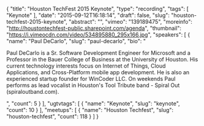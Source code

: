{
  "title": "Houston TechFest 2015 Keynote",
  "type": "recording",
  "tags": [
    "Keynote"
  ],
  "date": "2015-09-12T16:18:14",
  "draft": false,
  "slug": "houston-techfest-2015-keynote",
  "abstract": "",
  "vimeo": "139189475",
  "moreinfo": "http://houstontechfest-public.sharepoint.com/agenda",
  "thumbnail": "https://i.vimeocdn.com/video/534895880_295x166.jpg",
  "speakers": [
    {
      "name": "Paul DeCarlo",
      "slug": "paul-decarlo",
      "bio": "<p>Paul DeCarlo is a Sr. Software Development Engineer for Microsoft and a Professor in the Bauer College of Business at the University of Houston. His current technology interests focus on Internet of Things, Cloud Applications, and Cross-Platform mobile app development. He is also an experienced startup founder for WinCoder LLC. On weekends Paul performs as lead vocalist in Houston's Tool Tribute band - Spiral Out (spiraloutband.com).</p>",
      "count": 5
    }
  ],
  "ugtvtags": [
    {
      "name": "Keynote",
      "slug": "keynote",
      "count": 10
    }
  ],
  "meetups": [
    {
      "name": "Houston Techfest",
      "slug": "houston-techfest",
      "count": 118
    }
  ]
}